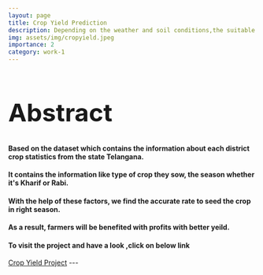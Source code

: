 ```yaml
---
layout: page
title: Crop Yield Prediction
description: Depending on the weather and soil conditions,the suitable crop for particular season is predicted using CART models
img: assets/img/cropyield.jpeg
importance: 2
category: work-1
---
```


<h1 style="font-size:50px;">Abstract</h1>
<h4> Based on the dataset which contains the information about each district crop statistics from the state Telangana. </h4>
        
<h4> It contains the information like type of crop they sow, the season whether it's Kharif or Rabi. </h4>
    
<h4> With the help of these factors, we find the accurate rate to seed the crop in right season. </h4>
    
<h4> As a result, farmers will be benefited with profits with better yeild. </h4>

<h4> To visit the project and have a look ,click on below link </h4>





<a href="https://github.com/sridhareguram/Crop-yield-Prediction">Crop Yield Project</a>
    ---



